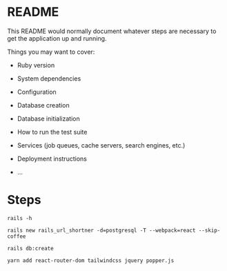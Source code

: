 # README

This README would normally document whatever steps are necessary to get the
application up and running.

Things you may want to cover:

* Ruby version

* System dependencies

* Configuration

* Database creation

* Database initialization

* How to run the test suite

* Services (job queues, cache servers, search engines, etc.)

* Deployment instructions

* ...

# Steps 
```
rails -h

rails new rails_url_shortner -d=postgresql -T --webpack=react --skip-coffee

rails db:create

yarn add react-router-dom tailwindcss jquery popper.js

```
